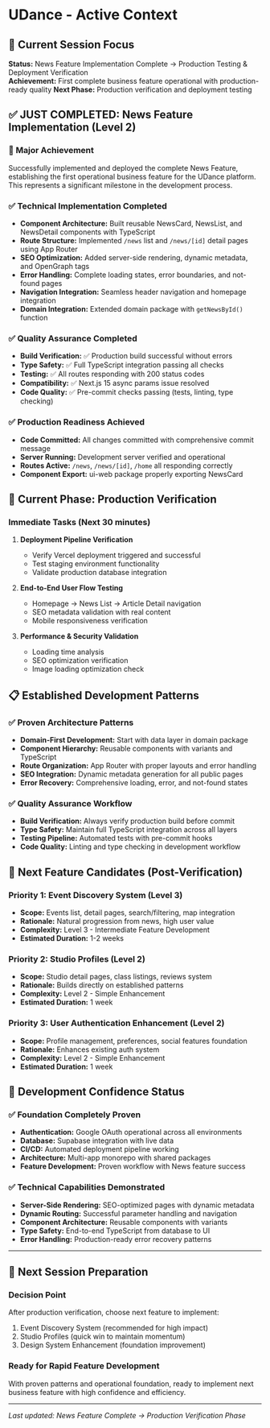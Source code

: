 # UDance - Active Context

## 🎯 Current Session Focus  
**Status:** News Feature Implementation Complete → Production Testing & Deployment Verification  
**Achievement:** First complete business feature operational with production-ready quality
**Next Phase:** Production verification and deployment testing

## ✅ JUST COMPLETED: News Feature Implementation (Level 2)

### 🚀 Major Achievement
Successfully implemented and deployed the complete News Feature, establishing the first operational business feature for the UDance platform. This represents a significant milestone in the development process.

### ✅ Technical Implementation Completed
- **Component Architecture:** Built reusable NewsCard, NewsList, and NewsDetail components with TypeScript
- **Route Structure:** Implemented `/news` list and `/news/[id]` detail pages using App Router
- **SEO Optimization:** Added server-side rendering, dynamic metadata, and OpenGraph tags
- **Error Handling:** Complete loading states, error boundaries, and not-found pages
- **Navigation Integration:** Seamless header navigation and homepage integration
- **Domain Integration:** Extended domain package with `getNewsById()` function

### ✅ Quality Assurance Completed
- **Build Verification:** ✅ Production build successful without errors
- **Type Safety:** ✅ Full TypeScript integration passing all checks
- **Testing:** ✅ All routes responding with 200 status codes
- **Compatibility:** ✅ Next.js 15 async params issue resolved
- **Code Quality:** ✅ Pre-commit checks passing (tests, linting, type checking)

### ✅ Production Readiness Achieved
- **Code Committed:** All changes committed with comprehensive commit message
- **Server Running:** Development server verified and operational
- **Routes Active:** `/news`, `/news/[id]`, `/home` all responding correctly
- **Component Export:** ui-web package properly exporting NewsCard

## 🎯 Current Phase: Production Verification

### Immediate Tasks (Next 30 minutes)
1. **Deployment Pipeline Verification**
   - Verify Vercel deployment triggered and successful
   - Test staging environment functionality
   - Validate production database integration

2. **End-to-End User Flow Testing**
   - Homepage → News List → Article Detail navigation
   - SEO metadata validation with real content
   - Mobile responsiveness verification

3. **Performance & Security Validation**
   - Loading time analysis
   - SEO optimization verification
   - Image loading optimization check

## 📋 Established Development Patterns

### ✅ Proven Architecture Patterns
- **Domain-First Development:** Start with data layer in domain package
- **Component Hierarchy:** Reusable components with variants and TypeScript
- **Route Organization:** App Router with proper layouts and error handling
- **SEO Integration:** Dynamic metadata generation for all public pages
- **Error Recovery:** Comprehensive loading, error, and not-found states

### ✅ Quality Assurance Workflow
- **Build Verification:** Always verify production build before commit
- **Type Safety:** Maintain full TypeScript integration across all layers
- **Testing Pipeline:** Automated tests with pre-commit hooks
- **Code Quality:** Linting and type checking in development workflow

## 🎯 Next Feature Candidates (Post-Verification)

### Priority 1: Event Discovery System (Level 3)
- **Scope:** Events list, detail pages, search/filtering, map integration
- **Rationale:** Natural progression from news, high user value
- **Complexity:** Level 3 - Intermediate Feature Development
- **Estimated Duration:** 1-2 weeks

### Priority 2: Studio Profiles (Level 2)  
- **Scope:** Studio detail pages, class listings, reviews system
- **Rationale:** Builds directly on established patterns
- **Complexity:** Level 2 - Simple Enhancement
- **Estimated Duration:** 1 week

### Priority 3: User Authentication Enhancement (Level 2)
- **Scope:** Profile management, preferences, social features foundation
- **Rationale:** Enhances existing auth system
- **Complexity:** Level 2 - Simple Enhancement
- **Estimated Duration:** 1 week

## 🚀 Development Confidence Status

### ✅ Foundation Completely Proven
- **Authentication:** Google OAuth operational across all environments
- **Database:** Supabase integration with live data
- **CI/CD:** Automated deployment pipeline working
- **Architecture:** Multi-app monorepo with shared packages
- **Feature Development:** Proven workflow with News feature success

### ✅ Technical Capabilities Demonstrated
- **Server-Side Rendering:** SEO-optimized pages with dynamic metadata
- **Dynamic Routing:** Successful parameter handling and navigation
- **Component Architecture:** Reusable components with variants
- **Type Safety:** End-to-end TypeScript from database to UI
- **Error Handling:** Production-ready error recovery patterns

---

## 📝 Next Session Preparation

### Decision Point
After production verification, choose next feature to implement:
1. Event Discovery System (recommended for high impact)
2. Studio Profiles (quick win to maintain momentum)
3. Design System Enhancement (foundation improvement)

### Ready for Rapid Feature Development
With proven patterns and operational foundation, ready to implement next business feature with high confidence and efficiency.

---
*Last updated: News Feature Complete → Production Verification Phase* 